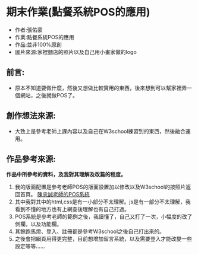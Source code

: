# 期末作業(點餐系統POS的應用)
* 作者:張佑豪
* 作業:點餐系統POS的應用
* 作品:並非100%原創
* 圖片來源:家裡麵店的照片以及自己用小畫家做的logo
## 前言:
* 原本不知道要做什麼，然後又想做比較實用的東西，後來想到可以幫家裡弄一個網站，之後就做POS了。
## 創作想法來源:
* 大致上是參考老師上課內容以及自己在W3school練習到的東西，然後融合運用。
## 作品參考來源:
**作品中所參考的資料，及我對其理解及改篇的程度。**
1. 我的版面配置是參考老師POS的版面設置加以修改以及W3school的按照片返回首頁。
  [陳忠誠老師的POS系統](https://ccccourse.github.io/wp/code/08-app2/pos/06-report/index.html?fbclid=IwAR1cPMivi8yqvYkUZdknw0XU2qI5YuvWNOC9wt_Jff6BLaIEBLMuG2Qyb)
2. 其中我對其中的html,css是有一小部分不太理解。js是有一部分不太理解，我看到不懂的地方也有上網查後理解也有自己打過。
3. POS系統是參考老師的範例之後，我讀懂了，自己又打了一次，小幅度的改了側欄，以及功能欄。
4. 其餘跑馬燈、登入、註冊都是參考W3school之後自己打出來的。
5. 之後會把網頁用得更完整，目前想增加留言系統，以及需要登入才能改變一些設定等等......
